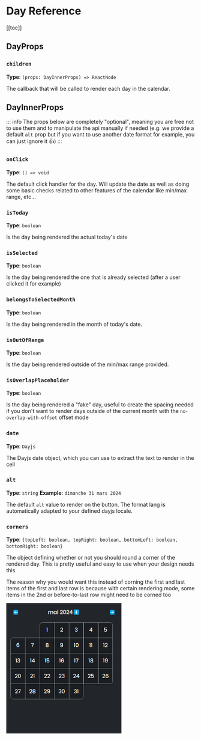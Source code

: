 # Day Reference

[[toc]]

## DayProps

### `children`

**Type**: `(props: DayInnerProps) => ReactNode `

The callback that will be called to render each day in the calendar.

## DayInnerProps

::: info
The props below are completely "optional", meaning you are free not to use them and to manipulate the api manually if needed (e.g. we provide a default `alt` prop but if you want to use another date format for example, you can just ignore it :+1:)
:::

### `onClick`

**Type**: `() => void`

The default click handler for the day. Will update the date as well as doing some basic checks related to other features of the calendar like min/max range, etc...

### `isToday`

**Type**: `boolean`

Is the day being rendered the actual today's date

### `isSelected`

**Type**: `boolean`

Is the day being rendered the one that is already selected (after a user clicked it for example)

### `belongsToSelectedMonth`

**Type**: `boolean`

Is the day being rendered in the month of today's date.

### `isOutOfRange`

**Type**: `boolean`

Is the day being rendered outside of the min/max range provided.

### `isOverlapPlaceholder`

**Type**: `boolean`

Is the day being rendered a "fake" day, useful to create the spacing needed if you don't want to render days outside of the current month with the `no-overlap-with-offset` offset mode

### `date`

**Type**: `Dayjs`

The Dayjs date object, which you can use to extract the text to render in the cell

### `alt`

**Type**: `string`
**Example**: `dimanche 31 mars 2024`

The default `alt` value to render on the button. The format lang is automatically adapted to your defined dayjs locale.

### `corners`

**Type**: `{topLeft: boolean, topRight: boolean, bottomLeft: boolean, bottomRight: boolean}`

The object defining whether or not you should round a corner of the rendered day. This is pretty useful and easy to use when your design needs this.

The reason why you would want this instead of corning the first and last items of the first and last row is because with certain rendering mode, some items in the 2nd or before-to-last row might need to be corned too

![Example](./corners_example.png)
